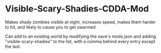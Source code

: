 # Visible-Scary-Shadies-CDDA-Mod
Makes shady zombies visible at night, increases speed, makes them harder to hit, and likely to cause you to get swarmed.

Can add to an existing world by modifying the save's mods.json and adding "visible-scary-shadies" to the list, with a comma behind every entry except the last.